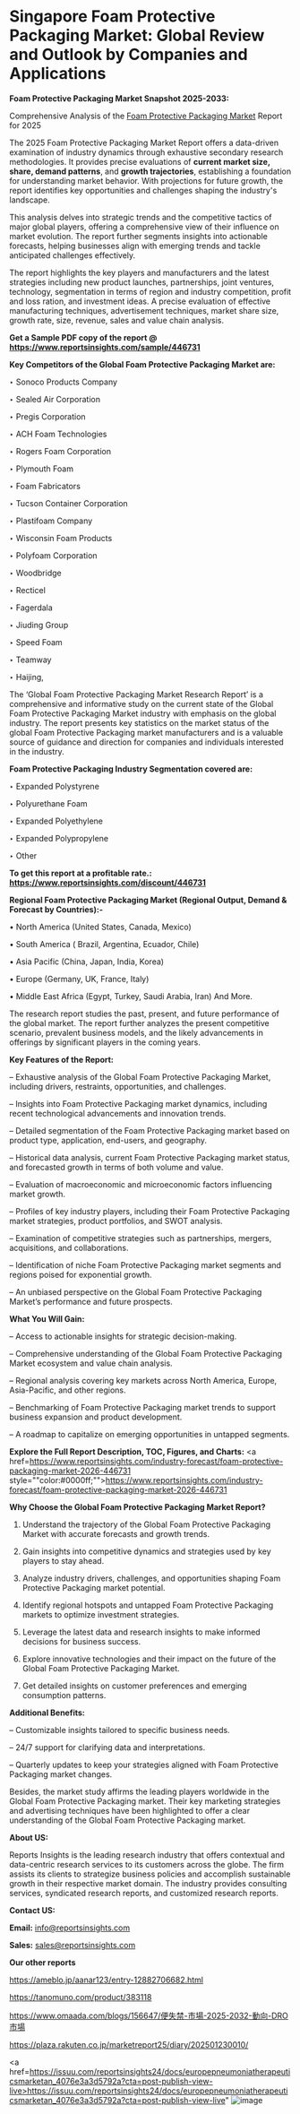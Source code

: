 # Singapore Foam Protective Packaging Market: Global Review and Outlook by Companies and Applications

<strong>Foam Protective Packaging Market Snapshot 2025-2033:</strong>

Comprehensive Analysis of the <a href=https://www.reportsinsights.com/sample/446731>Foam Protective Packaging Market</a> Report for 2025

The 2025 Foam Protective Packaging Market Report offers a data-driven examination of industry dynamics through exhaustive secondary research methodologies. It provides precise evaluations of <strong>current market size, share, demand patterns</strong>, and <strong>growth trajectories</strong>, establishing a foundation for understanding market behavior. With projections for future growth, the report identifies key opportunities and challenges shaping the industry's landscape.

This analysis delves into strategic trends and the competitive tactics of major global players, offering a comprehensive view of their influence on market evolution. The report further segments insights into actionable forecasts, helping businesses align with emerging trends and tackle anticipated challenges effectively.

The report highlights the key players and manufacturers and the latest strategies including new product launches, partnerships, joint ventures, technology, segmentation in terms of region and industry competition, profit and loss ration, and investment ideas. A precise evaluation of effective manufacturing techniques, advertisement techniques, market share size, growth rate, size, revenue, sales and value chain analysis.

<strong>Get a Sample PDF copy of the report @ <a href=https://www.reportsinsights.com/sample/446731 style=color:#0000ff;>https://www.reportsinsights.com/sample/446731</a></strong>

<strong>Key Competitors of the Global Foam Protective Packaging Market are:</strong>

‣ Sonoco Products Company

‣ Sealed Air Corporation

‣ Pregis Corporation

‣ ACH Foam Technologies

‣ Rogers Foam Corporation

‣ Plymouth Foam

‣ Foam Fabricators

‣ Tucson Container Corporation

‣ Plastifoam Company

‣ Wisconsin Foam Products

‣ Polyfoam Corporation

‣ Woodbridge

‣ Recticel

‣ Fagerdala

‣ Jiuding Group

‣ Speed Foam

‣ Teamway

‣ Haijing,

The ‘Global Foam Protective Packaging Market Research Report’ is a comprehensive and informative study on the current state of the Global Foam Protective Packaging Market industry with emphasis on the global industry. The report presents key statistics on the market status of the global Foam Protective Packaging market manufacturers and is a valuable source of guidance and direction for companies and individuals interested in the industry.

<strong>Foam Protective Packaging Industry Segmentation covered are:</strong>

‣ Expanded Polystyrene

‣ Polyurethane Foam

‣ Expanded Polyethylene

‣ Expanded Polypropylene

‣ Other

<strong>To get this report at a profitable rate.: <a href=https://www.reportsinsights.com/discount/446731 style=color:#0000ff;>https://www.reportsinsights.com/discount/446731</a></strong>

<strong>Regional Foam Protective Packaging Market (Regional Output, Demand &amp; Forecast by Countries):-</strong>

• North America (United States, Canada, Mexico)

• South America ( Brazil, Argentina, Ecuador, Chile)

• Asia Pacific (China, Japan, India, Korea)

• Europe (Germany, UK, France, Italy)

• Middle East Africa (Egypt, Turkey, Saudi Arabia, Iran) And More.

The research report studies the past, present, and future performance of the global market. The report further analyzes the present competitive scenario, prevalent business models, and the likely advancements in offerings by significant players in the coming years.

<strong>Key Features of the Report:</strong>

– Exhaustive analysis of the Global Foam Protective Packaging Market, including drivers, restraints, opportunities, and challenges.

– Insights into Foam Protective Packaging market dynamics, including recent technological advancements and innovation trends.

– Detailed segmentation of the Foam Protective Packaging market based on product type, application, end-users, and geography.

– Historical data analysis, current Foam Protective Packaging market status, and forecasted growth in terms of both volume and value.

– Evaluation of macroeconomic and microeconomic factors influencing market growth.

– Profiles of key industry players, including their Foam Protective Packaging market strategies, product portfolios, and SWOT analysis.

– Examination of competitive strategies such as partnerships, mergers, acquisitions, and collaborations.

– Identification of niche Foam Protective Packaging market segments and regions poised for exponential growth.

– An unbiased perspective on the Global Foam Protective Packaging Market’s performance and future prospects.

<strong>What You Will Gain:</strong>

– Access to actionable insights for strategic decision-making.

– Comprehensive understanding of the Global Foam Protective Packaging Market ecosystem and value chain analysis.

– Regional analysis covering key markets across North America, Europe, Asia-Pacific, and other regions.

– Benchmarking of Foam Protective Packaging market trends to support business expansion and product development.

– A roadmap to capitalize on emerging opportunities in untapped segments.

<strong>Explore the Full Report Description, TOC, Figures, and Charts:</strong>
<a href=https://www.reportsinsights.com/industry-forecast/foam-protective-packaging-market-2026-446731 style=""color:#0000ff;"">https://www.reportsinsights.com/industry-forecast/foam-protective-packaging-market-2026-446731</a>

<strong>Why Choose the Global Foam Protective Packaging Market Report?</strong>

1. Understand the trajectory of the Global Foam Protective Packaging Market with accurate forecasts and growth trends.

2. Gain insights into competitive dynamics and strategies used by key players to stay ahead.

3. Analyze industry drivers, challenges, and opportunities shaping Foam Protective Packaging market potential.

4. Identify regional hotspots and untapped Foam Protective Packaging markets to optimize investment strategies.

5. Leverage the latest data and research insights to make informed decisions for business success.

6. Explore innovative technologies and their impact on the future of the Global Foam Protective Packaging Market.

7. Get detailed insights on customer preferences and emerging consumption patterns.

<strong>Additional Benefits:</strong>

– Customizable insights tailored to specific business needs.

– 24/7 support for clarifying data and interpretations.

– Quarterly updates to keep your strategies aligned with Foam Protective Packaging market changes.

Besides, the market study affirms the leading players worldwide in the Global Foam Protective Packaging market. Their key marketing strategies and advertising techniques have been highlighted to offer a clear understanding of the Global Foam Protective Packaging market.

<strong><strong>About US</strong>:</strong>

Reports Insights is the leading research industry that offers contextual and data-centric research services to its customers across the globe. The firm assists its clients to strategize business policies and accomplish sustainable growth in their respective market domain. The industry provides consulting services, syndicated research reports, and customized research reports.

<strong>Contact US:</strong>

<p class=><b>Email:</b> <a href=mailto:info@reportsinsights.com>info@reportsinsights.com</a></p>
<p class=><b>Sales:</b> <a href=mailto:sales@reportsinsights.com>sales@reportsinsights.com</a></p>

<strong>Our other reports</strong>

<a href=https://ameblo.jp/aanar123/entry-12882706682.html>https://ameblo.jp/aanar123/entry-12882706682.html</a>

<a href=https://tanomuno.com/product/383118>https://tanomuno.com/product/383118</a>

<a href=https://www.omaada.com/blogs/156647/便失禁-市場-2025-2032-動向-DRO市場>https://www.omaada.com/blogs/156647/便失禁-市場-2025-2032-動向-DRO市場</a>

<a href=https://plaza.rakuten.co.jp/marketreport25/diary/202501230010/>https://plaza.rakuten.co.jp/marketreport25/diary/202501230010/</a>

<a href=https://issuu.com/reportsinsights24/docs/europepneumoniatherapeuticsmarketan_4076e3a3d5792a?cta=post-publish-view-live>https://issuu.com/reportsinsights24/docs/europepneumoniatherapeuticsmarketan_4076e3a3d5792a?cta=post-publish-view-live</a>"
![image](https://github.com/user-attachments/assets/1bc0cb66-1b27-413d-9c64-bfb1355b7e32)
